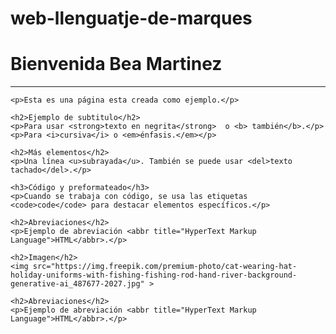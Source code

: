# web-llenguatje-de-marques
<!DOCTYPE html>
<html lang="es">
<head>
    <meta charset="UTF-8">
    <meta name="viewport" content="width=device-width, initial-scale=1.0">
    <title>Pagina Lenguaje de marcas</title>
</head>
<body>
    <h1>Bienvenida Bea Martinez</h1>
    <hr>

    <p>Esta es una página esta creada como ejemplo.</p>

    <h2>Ejemplo de subtitulo</h2>
    <p>Para usar <strong>texto en negrita</strong>  o <b> también</b>.</p>
    <p>Para <i>cursiva</i> o <em>énfasis.</em></p>

    <h2>Más elementos</h2>
    <p>Una línea <u>subrayada</u>. También se puede usar <del>texto tachado</del>.</p>

    <h3>Código y preformateado</h3>
    <p>Cuando se trabaja con código, se usa las etiquetas <code>code</code> para destacar elementos específicos.</p>

    <h2>Abreviaciones</h2>
    <p>Ejemplo de abreviación <abbr title="HyperText Markup Language">HTML</abbr>.</p>

    <h2>Imagen</h2>
    <img src="https://img.freepik.com/premium-photo/cat-wearing-hat-holiday-uniforms-with-fishing-fishing-rod-hand-river-background-generative-ai_487677-2027.jpg" >


</body>
</html>

    <h2>Abreviaciones</h2>
    <p>Ejemplo de abreviación <abbr title="HyperText Markup Language">HTML</abbr>.</p>

</body>
</html>
